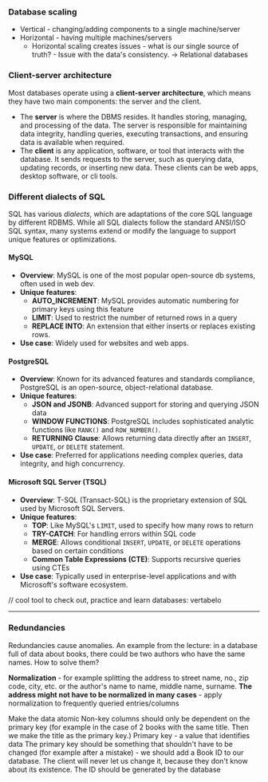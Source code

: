 ### Database scaling
+ Vertical - changing/adding components to a single machine/server
+ Horizontal - having multiple machines/servers
	+ Horizontal scaling creates issues - what is our single source of truth? - Issue with the data's consistency. -> Relational databases

### Client-server architecture
Most databases operate using a **client-server architecture**, which means they have two main components: the server and the client.
+ The **server** is where the DBMS resides. It handles storing, managing, and processing of the data. The server is responsible for maintaining data integrity, handling queries, executing transactions, and ensuring data is available when required.
+ The **client** is any application, software, or tool that interacts with the database. It sends requests to the server, such as querying data, updating records, or inserting new data. These clients can be web apps, desktop software, or cli tools.

### Different dialects of SQL
SQL has various *dialects*, which are adaptations of the core SQL language by different RDBMS. While all SQL dialects follow the standard ANSI/ISO SQL syntax, many systems extend or modify the language to support unique features or optimizations.
#### MySQL
+ **Overview**: MySQL is one of the most popular open-source db systems, often used in web dev.
+ **Unique features**:
	+ **AUTO_INCREMENT**: MySQL provides automatic numbering for primary keys using this feature
	+ **LIMIT**: Used to restrict the number of returned rows in a query
	+ **REPLACE INTO**: An extension that either inserts or replaces existing rows.
+ **Use case**: Widely used for websites and web apps.
#### PostgreSQL
+ **Overview**: Known for its advanced features and standards compliance, PostgreSQL is an open-source, object-relational database.
+ **Unique features**:
	+ **JSON and JSONB**: Advanced support for storing and querying JSON data
	+ **WINDOW FUNCTIONS**: PostgreSQL includes sophisticated analytic functions like `RANK()` and `ROW_NUMBER()`.
	+ **RETURNING Clause**: Allows returning data directly after an `INSERT`, `UPDATE`, or `DELETE` statement.
+ **Use case**: Preferred for applications needing complex queries, data integrity, and high concurrency.

#### Microsoft SQL Server (TSQL)
+ **Overview**: T-SQL (Transact-SQL) is the proprietary extension of SQL used by Microsoft SQL Servers.
+ **Unique features**:
	+ **TOP**: Like MySQL's `LIMIT`, used to specify how many rows to return
	+ **TRY-CATCH**: For handling errors within SQL code
	+ **MERGE**: Allows conditional `INSERT`, `UPDATE`, or `DELETE` operations based on certain conditions
	+ **Common Table Expressions (CTE)**: Supports recursive queries using CTEs
+ **Use case**: Typically used in enterprise-level applications and with Microsoft's software ecosystem.

// cool tool to check out, practice and learn databases: vertabelo

---

### Redundancies
Redundancies cause anomalies.
An example from the lecture: in a database full of data about books, there could be two authors who have the same names.
How to solve them?

**Normalization** - for example splitting the address to street name, no., zip code, city, etc. or the author's name to name, middle name, surname.
**The address might not have to be normalized in many cases** - apply normalization to frequently queried entries/columns

Make the data atomic
Non-key columns should only be dependent on the primary key (for example in the case of 2 books with the same title. Then we make the title as the primary key.)
Primary key - a value that identifies data
The primary key should be something that shouldn't have to be changed (for example after a mistake) - we should add a Book ID to our database. The client will never let us change it, because they don't know about its existence. The ID should be generated by the database